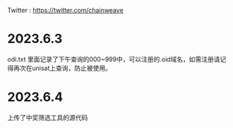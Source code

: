 Twitter : https://twitter.com/chainweave
# 2023.6.3
odi.txt 里面记录了下午查询的000~999中，可以注册的.oid域名，如需注册请记得再次在unisat上查询，防止被使用。

# 2023.6.4
上传了中奖筛选工具的源代码

